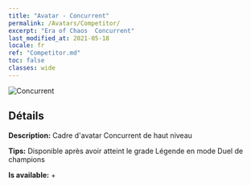 ```yaml
---
title: "Avatar - Concurrent"
permalink: /Avatars/Competitor/
excerpt: "Era of Chaos  Concurrent"
last_modified_at: 2021-05-18
locale: fr
ref: "Competitor.md"
toc: false
classes: wide
---
```

 ![Concurrent](/images/a/avatarFrame_2.png)

## Détails

 **Description:** Cadre d'avatar Concurrent de haut niveau 

 **Tips:** Disponible après avoir atteint le grade Légende en mode Duel de champions 

 **Is available:**  + 

